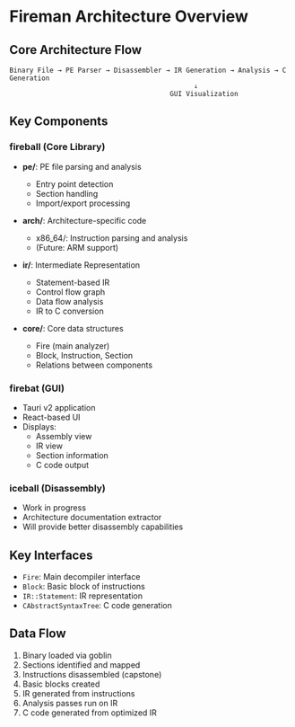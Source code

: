 # Fireman Architecture Overview

## Core Architecture Flow

```
Binary File → PE Parser → Disassembler → IR Generation → Analysis → C Generation
                                              ↓
                                        GUI Visualization
```

## Key Components

### fireball (Core Library)

- **pe/**: PE file parsing and analysis
    - Entry point detection
    - Section handling
    - Import/export processing

- **arch/**: Architecture-specific code
    - x86_64/: Instruction parsing and analysis
    - (Future: ARM support)

- **ir/**: Intermediate Representation
    - Statement-based IR
    - Control flow graph
    - Data flow analysis
    - IR to C conversion

- **core/**: Core data structures
    - Fire (main analyzer)
    - Block, Instruction, Section
    - Relations between components

### firebat (GUI)

- Tauri v2 application
- React-based UI
- Displays:
    - Assembly view
    - IR view
    - Section information
    - C code output

### iceball (Disassembly)

- Work in progress
- Architecture documentation extractor
- Will provide better disassembly capabilities

## Key Interfaces

- `Fire`: Main decompiler interface
- `Block`: Basic block of instructions
- `IR::Statement`: IR representation
- `CAbstractSyntaxTree`: C code generation

## Data Flow

1. Binary loaded via goblin
2. Sections identified and mapped
3. Instructions disassembled (capstone)
4. Basic blocks created
5. IR generated from instructions
6. Analysis passes run on IR
7. C code generated from optimized IR
